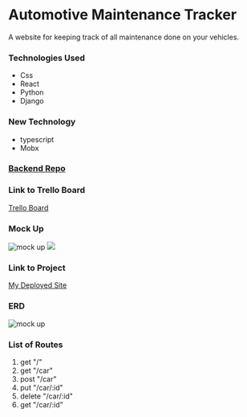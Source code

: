 # Automotive Maintenance Tracker

A website for keeping track of all maintenance done on your vehicles.

### Technologies Used

- Css
- React
- Python
- Django

### New Technology

- typescript
- Mobx

### [Backend Repo](https://github.com/J-Gulledge19/Carmaintenancebackend)


### Link to Trello Board

[Trello Board](https://trello.com/b/Rie4wlyP/auto-maint)

### Mock Up
![mock up](https://i.imgur.com/yDvZabD.jpg)
![](https://i.imgur.com/Dp01UxY.jpg)

### Link to Project
[My Deployed Site]()

### ERD
![mock up](https://i.imgur.com/s6xIx1Z.jpg)

### List of Routes
  1. get "/"
  2. get "/car"
  3. post "/car"
  4. put "/car/:id"
  5. delete "/car/:id"
  6. get "/car/:id"
